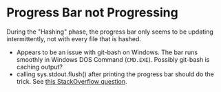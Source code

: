 # Progress Bar not Progressing

During the "Hashing" phase, the progress bar only seems to be updating intermittently, not with every file that is hashed.

* Appears to be an issue with git-bash on Windows. The bar runs smoothly in Windows DOS Command (`CMD.EXE`). Possibly git-bash is caching output?
* calling sys.stdout.flush() after printing the progress bar should do the trick. See [this StackOverflow question](https://stackoverflow.com/questions/34668972/cmd-and-git-bash-have-a-different-result-when-run-a-python-code).
